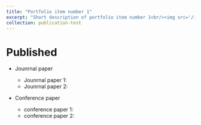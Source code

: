 ```yaml
---
title: "Portfolio item number 1"
excerpt: "Short description of portfolio item number 1<br/><img src='/images/500x300.png'>"
collection: publication-test
---
```


Published 
======

* Jounrnal paper
  * Jounrnal paper 1:
  * Jounrnal paper 2:
  
* Conference paper
  * conference paper 1:
  * conference paper 2:
